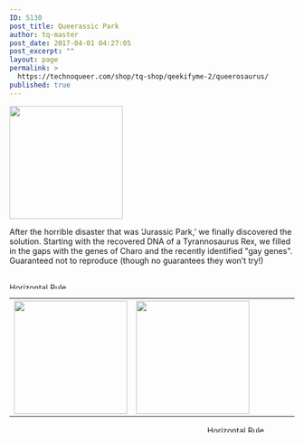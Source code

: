 ```yaml
---
ID: 5130
post_title: Queerassic Park
author: tq-master
post_date: 2017-04-01 04:27:05
post_excerpt: ""
layout: page
permalink: >
  https://technoqueer.com/shop/tq-shop/qeekifyme-2/queerosaurus/
published: true
---
```

<img src="https://technoqueer.com/shop/wp-content/uploads/2017/03/btn-tyrannysaurus-regina.png" alt="" width="200" height="200" class="alignleft size-full wp-image-3361" />
<p style="text-align: left;">After the horrible disaster that was ‘Jurassic Park,’ we finally discovered the solution. Starting with the recovered DNA of a Tyrannosaurus Rex, we filled in the gaps with the genes of Charo and the recently identified "gay genes". Guaranteed not to reproduce (though no guarantees they won’t try!)</p>
<br clear="all">


<img class="aligncenter size-full wp-image-99" src="https://technoqueer.com/shop/wp-content/uploads/2017/03/Rainbow-HR.jpg" alt="Horizontal Rule" width="800" height="11" />

<table width="800" align="center">
<tbody>
<tr>
<th width="33%"><a href="https://technoqueer.com/shop/shop/qeekifyme-2/queerosaurus/queerassic-world/"><img src="https://technoqueer.com/shop/wp-content/uploads/2017/03/btn-queerassic-world.png" alt="" width="200" height="200" class="aligncenter size-full wp-image-3362" /></a></th>
<th width="34%"><a href="https://technoqueer.com/shop/shop/qeekifyme-2/queerosaurus/tyrannysaurus-regina/"><img src="https://technoqueer.com/shop/wp-content/uploads/2017/03/btn-tyrannysaurus-regina.png" alt="" width="200" height="200" class="aligncenter size-full wp-image-3361" /></a></th>
<th width="33%"></th>
</tr>


</tbody>
</table>
<p align="center"><img class="aligncenter size-full wp-image-99" src="https://technoqueer.com/shop/wp-content/uploads/2017/03/Rainbow-HR.jpg" alt="Horizontal Rule" width="800" height="12" /></p>